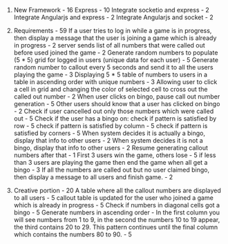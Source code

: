 1. New Framework - 16
  Express - 10
  Integrate socketio and express - 2
  Integrate Angularjs and express - 2
  Integrate Angularjs and socket - 2
    
2. Requirements - 59
  If a user tries to log in while a game is in progress, 
    then display a message that the user is joining a game which is already in progress - 2
    server sends list of all numbers that were called out before used joined the game - 2
  Generate random numbers to populate (5 * 5) grid for logged in users (unique data for each user) - 5
  Generate random number to callout every 5 seconds and send it to all the users playing the game - 3
  Displaying 5 * 5 table of numbers to users in a table in ascending order with unique numbers - 3
  Allowing user to click a cell in grid and changing the color of selected cell to cross out the called out number - 2
  When user clicks on bingo, pause call out number generation - 5
  Other users should know that a user has clicked on bingo - 2
  Check if user cancelled out only those numbers which were called out - 5
  Check if the user has a bingo on:
    check if pattern is satisfied by row - 5
    check if pattern is satisfied by column - 5
    check if pattern is satisfied by corners - 5
  When system decides it is actually a bingo, display that info to other users - 2
  When system decides it is not a bingo, display that info to other users - 2
  Resume generating callout numbers after that - 1
  First 3 users win the game, others lose - 5
    if less than 3 users are playing the game then end the game when all get a bingo - 3
  If all the numbers are called out but no user claimed bingo, then display a message to all users and finish game. - 2  
  

4. Creative portion - 20
  A table where all the callout numbers are displayed to all users - 5
    callout table is updated for the user who joined a game which is already in progress - 5
  Check if numbers in diagonal cells got a bingo - 5
  Generate numbers in ascending order - In the first column you will see numbers from 1 to 9, in the second the numbers 10 to 19 appear, the third contains 20 to 29. 
  This pattern continues until the final column which contains the numbers 80 to 90. - 5